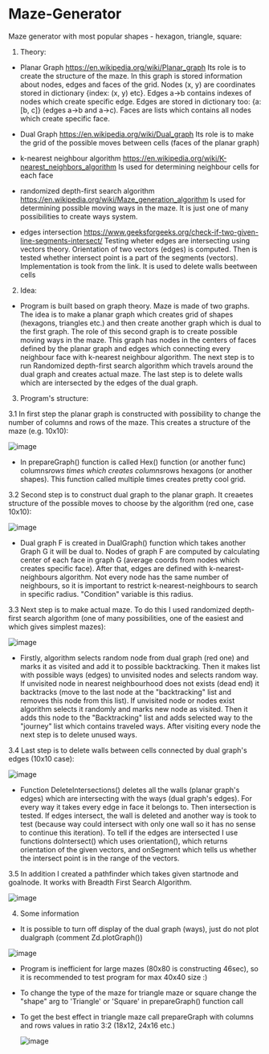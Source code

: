 # Maze-Generator
Maze generator with most popular shapes - hexagon, triangle, square:


1. Theory: 

- Planar Graph https://en.wikipedia.org/wiki/Planar_graph
Its role is to create the structure of the maze. In this graph is stored information about nodes, edges and faces of the grid. Nodes (x, y) are coordinates
stored in dictionary {index: (x, y) etc}. Edges a->b contains indexes of nodes which create specific edge. Edges are stored in dictionary too: 
{a: [b, c]} (edges a->b and a->c). Faces are lists which contains all nodes which create specific face. 

- Dual Graph https://en.wikipedia.org/wiki/Dual_graph
Its role is to make the grid of the possible moves between cells (faces of the planar graph)

- k-nearest neighbour algorithm https://en.wikipedia.org/wiki/K-nearest_neighbors_algorithm
Is used for determining neighbour cells for each face

- randomized depth-first search algorithm https://en.wikipedia.org/wiki/Maze_generation_algorithm
Is used for determining possible moving ways in the maze. It is just one of many possibilities to create ways system.

- edges intersection https://www.geeksforgeeks.org/check-if-two-given-line-segments-intersect/
Testing wheter edges are intersecting using vectors theory. Orientation of two vectors (edges) is computed. Then is tested whether intersect point is a part of the
segments (vectors). Implementation is took from the link. It is used to delete walls beetween cells

2. Idea:

- Program is built based on graph theory. Maze is made of two graphs. The idea is to make a planar graph which creates grid of shapes (hexagons, triangles etc.) and then 
create another graph which is dual to the first graph. The role of this second graph is to create possible moving ways in the maze. This graph has nodes in the centers of 
faces defined by the planar graph and edges which connecting every neighbour face with k-nearest neighbour algorithm. The next step is to run Randomized depth-first search
algorithm which travels around the dual graph and creates actual maze. The last step is to delete walls which are intersected by the edges of the dual graph.

3. Program's structure:

  3.1 In first step the planar graph is constructed with possibility to change the number of columns and rows of the maze. This creates a structure of the maze (e.g. 10x10):
  
  ![image](https://user-images.githubusercontent.com/67116759/146556239-2262c6b0-f20d-42b8-ba7f-0af32c20296d.png)
  
   - In prepareGraph() function is called Hex() function (or another func) columns*rows times which creates columns*rows hexagons (or another shapes). This function called 
   multiple times creates pretty cool grid.
  
  3.2 Second step is to construct dual graph to the planar graph. It creaetes structure of the possible moves to choose by the algorithm (red one, case 10x10):
  
  ![image](https://user-images.githubusercontent.com/67116759/146559418-7f6f4f2d-f8a8-4b3d-afbb-8aaf4f59dceb.png)
  
  - Dual graph F is created in DualGraph() function which takes another Graph G it will be dual to. Nodes of graph F are computed by calculating center of each face
  in graph G (average coords from nodes which creates specific face). After that, edges are defined with k-nearest-neighbours
  algorithm. Not every node has the same number of neighbours, so it is important to restrict k-nearest-neighbours to search in specific radius. "Condition" variable is
  this radius.
  
  3.3 Next step is to make actual maze. To do this I used randomized depth-first search algorithm (one of many possibilities, one of the easiest and which gives simplest mazes):
  
  ![image](https://user-images.githubusercontent.com/67116759/146561552-0d0a841f-d007-49bc-ac2e-8f3aae4f496e.png)
  
  - Firstly, algorithm selects random node from dual graph (red one) and marks it as visited and add it to possible backtracking. Then it makes list with possible ways (edges)
  to unvisited nodes and selects random way. If unvisited node in nearest neighbourhood does not exists (dead end) it backtracks (move to the last node at the 
  "backtracking" list and removes this node from this list). If unvisited node or nodes exist algorithm selects it randomly and marks new node as visited. Then it
  adds this node to the "Backtracking" list and adds selected way to the "journey" list which contains traveled ways. After visiting every node the next step is to delete
  unused ways.
  
  3.4 Last step is to delete walls between cells connected by dual graph's edges (10x10 case):
  
  ![image](https://user-images.githubusercontent.com/67116759/146563641-6cd952ed-c012-4032-b93b-3f4e075fb62a.png)
  
  - Function DeleteIntersections() deletes all the walls (planar graph's edges) which are intersecting with the ways (dual graph's edges). For every way it takes 
  every edge in face it belongs to. Then intersection is tested. If edges intersect, the wall is deleted and another way is took to test (because way could intersect
  with only one wall so it has no sense to continue this iteration). To tell if the edges are intersected I use functions doIntersect() which uses orientation(), which
  returns orientation of the given vectors, and onSegment which tells us whether the intersect point is in the range of the vectors.
  
  3.5 In addition I created a pathfinder which takes given startnode and goalnode. It works with Breadth First Search Algorithm.
  
  ![image](https://user-images.githubusercontent.com/67116759/146687366-d69a08d8-d5c4-4e5d-a927-df8a86a5abfb.png)
  
4. Some information

- It is possible to turn off display of the dual graph (ways), just do not plot dualgraph (comment Zd.plotGraph())

![image](https://user-images.githubusercontent.com/67116759/146567693-fbc120fd-6417-4edb-95c4-5378ed3f3fab.png)

- Program is inefficient for large mazes (80x80 is constructing 46sec), so it is recommended to test program for max 40x40 size :)
- To change the type of the maze for triangle maze or square change the "shape" arg to 'Triangle' or 'Square' in prepareGraph() function call
- To get the best effect in triangle maze call prepareGraph with columns and rows values in ratio 3:2 (18x12, 24x16 etc.)

  ![image](https://user-images.githubusercontent.com/67116759/146642946-04428302-f13e-4d34-878a-1060f6a39599.png)
  

 
  


  
